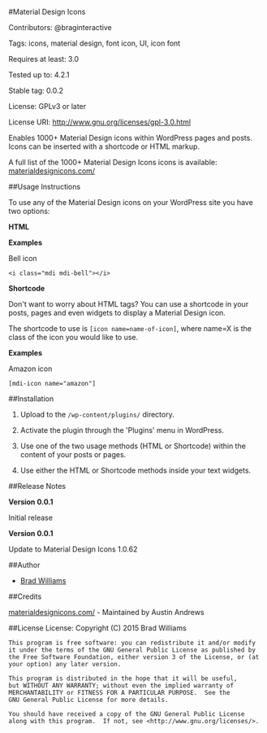 #Material Design Icons

Contributors: @braginteractive

Tags: icons, material design, font icon, UI, icon font

Requires at least: 3.0

Tested up to: 4.2.1

Stable tag: 0.0.2

License: GPLv3 or later

License URI: http://www.gnu.org/licenses/gpl-3.0.html


Enables 1000+ Material Design icons within WordPress pages and posts. Icons can be inserted with a shortcode or HTML markup.

A full list of the 1000+ Material Design Icons icons is available: [materialdesignicons.com/](http://materialdesignicons.com/)

##Usage Instructions

To use any of the Material Design icons on your WordPress site you have two options:

__HTML__

**Examples**

Bell icon

`<i class="mdi mdi-bell"></i>`


__Shortcode__

Don't want to worry about HTML tags?  You can use a shortcode in your posts, pages and even widgets to display a Material Design icon.

The shortcode to use is `[icon name=name-of-icon]`, where name=X is the class of the icon you would like to use.

**Examples**

Amazon icon

`[mdi-icon name="amazon"]`

##Installation

1. Upload to the `/wp-content/plugins/` directory.

2. Activate the plugin through the 'Plugins' menu in WordPress.

3. Use one of the two usage methods (HTML or Shortcode) within the content of your posts or pages.   

4. Use either the HTML or Shortcode methods inside your text widgets.


##Release Notes

__Version 0.0.1__

Initial release

__Version 0.0.1__

Update to Material Design Icons 1.0.62


##Author

- [Brad Williams](http://braginteractive)

##Credits

[materialdesignicons.com/](http://materialdesignicons.com/) - Maintained by Austin Andrews

##License
License:
    Copyright (C) 2015 Brad Williams

    This program is free software: you can redistribute it and/or modify it under the terms of the GNU General Public License as published by the Free Software Foundation, either version 3 of the License, or (at your option) any later version.

    This program is distributed in the hope that it will be useful,
    but WITHOUT ANY WARRANTY; without even the implied warranty of
    MERCHANTABILITY or FITNESS FOR A PARTICULAR PURPOSE.  See the
    GNU General Public License for more details.

    You should have received a copy of the GNU General Public License
    along with this program.  If not, see <http://www.gnu.org/licenses/>.
